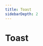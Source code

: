 ```yaml
---
title: Toast
sidebarDepth: 2
---
```

# Toast

<ClientOnly>
<toast-demos></toast-demos>
</ClientOnly>